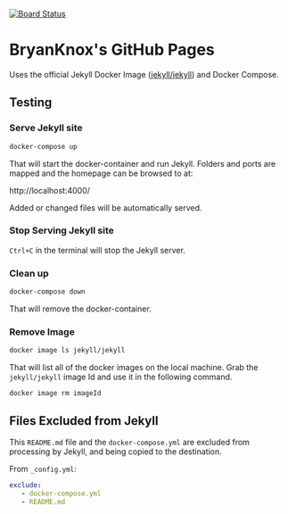 [![Board Status](https://dev.azure.com/knoxbits/798aefb4-714b-434c-a7fc-ab2a0af6131a/35e1115c-7868-4c5a-8551-92be55e2eb42/_apis/work/boardbadge/127ecc58-09f9-404a-b5c2-e347690ddf60)](https://dev.azure.com/knoxbits/798aefb4-714b-434c-a7fc-ab2a0af6131a/_boards/board/t/35e1115c-7868-4c5a-8551-92be55e2eb42/Microsoft.RequirementCategory)

# BryanKnox's GitHub Pages


Uses the official Jekyll Docker Image ([jekyll/jekyll](https://hub.docker.com/r/jekyll/jekyll)) and Docker Compose.

## Testing

### Serve Jekyll site

```bash
docker-compose up
```

That will start the docker-container and run Jekyll. Folders and ports are mapped and the homepage can be browsed to at:

http://localhost:4000/

Added or changed files will be automatically served.


### Stop Serving Jekyll site

`Ctrl+C` in the terminal will stop the Jekyll server.

### Clean up


```bash
docker-compose down
```
That will remove the docker-container.

### Remove Image

```bash
docker image ls jekyll/jekyll
```
That will list all of the docker images on the local machine. Grab the `jekyll/jekyll` image Id and use it in the following command.

```
docker image rm imageId
```


## Files Excluded from Jekyll

This `README.md` file and the `docker-compose.yml` are excluded from processing by Jekyll, and being copied to the destination.

From `_config.yml`:
```yaml
exclude:
   - docker-compose.yml
   - README.md
```

